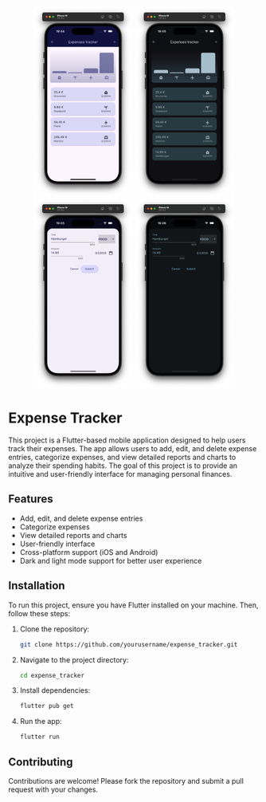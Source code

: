 <p align="center">
    <img src="assets/presentation/screen-listLight.png" alt="Image 3" width="200"/>
    <img src="assets/presentation/screen-listDark.png" alt="Image 4" width="200"/>
    <img src="assets/presentation/screen-modalLight.png" alt="Image 2" width="200"/>
    <img src="assets/presentation/screen-modalDark.png" alt="Image 1" width="200"/>
</p>

# Expense Tracker

This project is a Flutter-based mobile application designed to help users track their expenses. The app allows users to add, edit, and delete expense entries, categorize expenses, and view detailed reports and charts to analyze their spending habits. The goal of this project is to provide an intuitive and user-friendly interface for managing personal finances.

## Features

- Add, edit, and delete expense entries
- Categorize expenses
- View detailed reports and charts
- User-friendly interface
- Cross-platform support (iOS and Android)
- Dark and light mode support for better user experience


## Installation

To run this project, ensure you have Flutter installed on your machine. Then, follow these steps:

1. Clone the repository:
    ```sh
    git clone https://github.com/yourusername/expense_tracker.git
    ```
2. Navigate to the project directory:
    ```sh
    cd expense_tracker
    ```
3. Install dependencies:
    ```sh
    flutter pub get
    ```
4. Run the app:
    ```sh
    flutter run
    ```

## Contributing

Contributions are welcome! Please fork the repository and submit a pull request with your changes.

